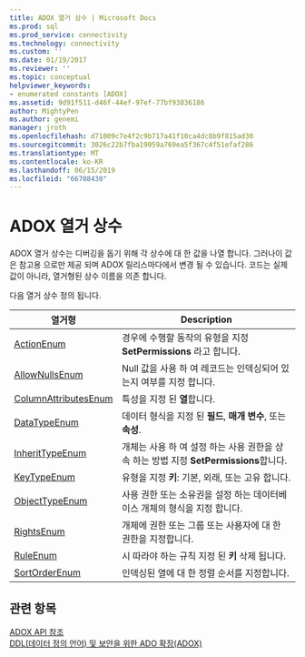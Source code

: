 ```yaml
---
title: ADOX 열거 상수 | Microsoft Docs
ms.prod: sql
ms.prod_service: connectivity
ms.technology: connectivity
ms.custom: ''
ms.date: 01/19/2017
ms.reviewer: ''
ms.topic: conceptual
helpviewer_keywords:
- enumerated constants [ADOX]
ms.assetid: 9d91f511-d46f-44ef-97ef-77bf93836186
author: MightyPen
ms.author: genemi
manager: jroth
ms.openlocfilehash: d71009c7e4f2c9b717a41f10ca4dc8b9f815ad30
ms.sourcegitcommit: 3026c22b7fba19059a769ea5f367c4f51efaf286
ms.translationtype: MT
ms.contentlocale: ko-KR
ms.lasthandoff: 06/15/2019
ms.locfileid: "66708430"
---
```

# <a name="adox-enumerated-constants"></a>ADOX 열거 상수
ADOX 열거 상수는 디버깅을 돕기 위해 각 상수에 대 한 값을 나열 합니다. 그러나이 값은 참고용 으로만 제공 되며 ADOX 릴리스마다에서 변경 될 수 있습니다. 코드는 실제 값이 아니라, 열거형된 상수 이름을 의존 합니다.  
  
 다음 열거 상수 정의 됩니다.  
  
|열거형|Description|  
|-----------------|-----------------|  
|[ActionEnum](../../../ado/reference/adox-api/actionenum.md)|경우에 수행할 동작의 유형을 지정 **SetPermissions** 라고 합니다.|  
|[AllowNullsEnum](../../../ado/reference/adox-api/allownullsenum.md)|Null 값을 사용 하 여 레코드는 인덱싱되어 있는지 여부를 지정 합니다.|  
|[ColumnAttributesEnum](../../../ado/reference/adox-api/columnattributesenum.md)|특성을 지정 된 **열**합니다.|  
|[DataTypeEnum](../../../ado/reference/ado-api/datatypeenum.md)|데이터 형식을 지정 된 **필드**, **매개 변수**, 또는 **속성**.|  
|[InheritTypeEnum](../../../ado/reference/adox-api/inherittypeenum.md)|개체는 사용 하 여 설정 하는 사용 권한을 상속 하는 방법 지정 **SetPermissions**합니다.|  
|[KeyTypeEnum](../../../ado/reference/adox-api/keytypeenum.md)|유형을 지정 **키**: 기본, 외래, 또는 고유 합니다.|  
|[ObjectTypeEnum](../../../ado/reference/adox-api/objecttypeenum.md)|사용 권한 또는 소유권을 설정 하는 데이터베이스 개체의 형식을 지정 합니다.|  
|[RightsEnum](../../../ado/reference/adox-api/rightsenum.md)|개체에 권한 또는 그룹 또는 사용자에 대 한 권한을 지정합니다.|  
|[RuleEnum](../../../ado/reference/adox-api/ruleenum.md)|시 따라야 하는 규칙 지정 된 **키** 삭제 됩니다.|  
|[SortOrderEnum](../../../ado/reference/adox-api/sortorderenum.md)|인덱싱된 열에 대 한 정렬 순서를 지정합니다.|  
  
## <a name="see-also"></a>관련 항목  
 [ADOX API 참조](../../../ado/reference/adox-api/adox-api-reference.md)   
 [DDL(데이터 정의 언어) 및 보안을 위한 ADO 확장(ADOX)](../../../ado/guide/extensions/ado-extensions-for-data-definition-language-and-security-adox.md)
